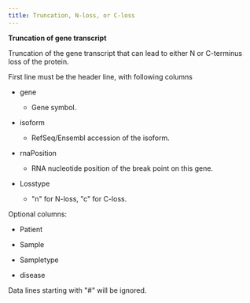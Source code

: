 ```yaml
---
title: Truncation, N-loss, or C-loss
---
```


**Truncation of gene transcript**

Truncation of the gene transcript that can lead to either N or
C-terminus loss of the protein.

First line must be the header line, with following columns

-   gene

    -   Gene symbol.

-   isoform

    -   RefSeq/Ensembl accession of the isoform.

-   rnaPosition

    -   RNA nucleotide position of the break point on this gene.

-   Losstype

    -   "n" for N-loss, "c" for C-loss.

Optional columns:

-   Patient

-   Sample

-   Sampletype

-   disease

Data lines starting with "#" will be ignored.

